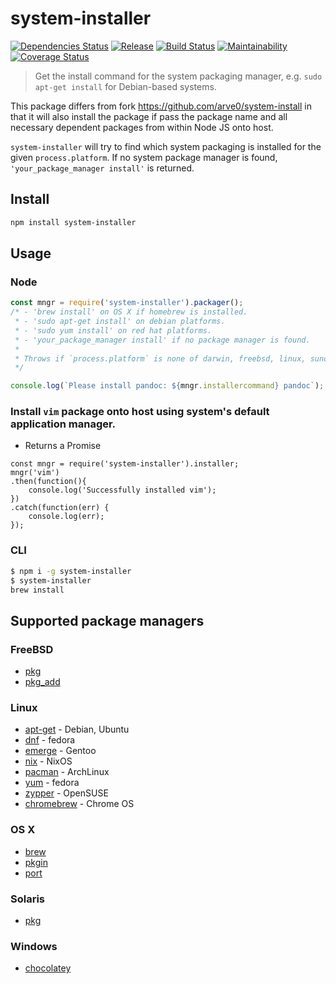 system-installer
=======

[![Dependencies Status](http://img.shields.io/david/techno-express/system-install.svg)](https://david-dm.org/techno-express/system-install) [ ![Release](http://img.shields.io/npm/v/system-installer.svg)](https://www.npmjs.org/package/system-installer) [![Build Status](https://travis-ci.org/techno-express/system-install.svg?branch=installer)](https://travis-ci.org/techno-express/system-install) [![Maintainability](https://api.codeclimate.com/v1/badges/54f89d3ae887724ceb93/maintainability)](https://codeclimate.com/github/techno-express/system-install/maintainability) [![Coverage Status](https://coveralls.io/repos/github/techno-express/system-install/badge.svg?branch=installer)](https://coveralls.io/github/techno-express/system-install?branch=installer)

> Get the install command for the system packaging manager, e.g. `sudo apt-get install` for Debian-based systems.

This package differs from fork https://github.com/arve0/system-install in that it will also install the package if pass the package name and all necessary dependent packages from within Node JS onto host.

`system-installer` will try to find which system packaging is installed for the given `process.platform`. If no system package manager is found, `'your_package_manager install'` is returned.

## Install
```sh
npm install system-installer
```

## Usage

### Node
```js
const mngr = require('system-installer').packager();
/* - 'brew install' on OS X if homebrew is installed.
 * - 'sudo apt-get install' on debian platforms.
 * - 'sudo yum install' on red hat platforms.
 * - 'your_package_manager install' if no package manager is found.
 *
 * Throws if `process.platform` is none of darwin, freebsd, linux, sunos or win32.
 */

console.log(`Please install pandoc: ${mngr.installercommand} pandoc`);
```

###  Install `vim` package onto host using system's default application manager.
* Returns a Promise
```
const mngr = require('system-installer').installer;
mngr('vim') 
.then(function(){
    console.log('Successfully installed vim');
})
.catch(function(err) {
    console.log(err);
});
```

### CLI
```sh
$ npm i -g system-installer
$ system-installer
brew install
```

## Supported package managers

### FreeBSD
- [pkg]
- [pkg_add]

### Linux
- [apt-get] - Debian, Ubuntu
- [dnf] - fedora
- [emerge] - Gentoo
- [nix] - NixOS
- [pacman] - ArchLinux
- [yum] - fedora
- [zypper] - OpenSUSE
- [chromebrew] - Chrome OS

### OS X
- [brew]
- [pkgin]
- [port]

### Solaris
- [pkg](https://docs.oracle.com/cd/E23824_01/html/E21802/gihhp.html)

### Windows
- [chocolatey]

[apt-get]: https://help.ubuntu.com/community/AptGet/Howto
[brew]: http://brew.sh
[pacman]: https://wiki.archlinux.org/index.php/pacman
[yum]: https://fedoraproject.org/wiki/Yum
[dnf]: https://fedoraproject.org/wiki/Dnf
[nix]: https://nixos.org/nix/
[zypper]: https://en.opensuse.org/Portal:Zypper
[emerge]: https://wiki.gentoo.org/wiki/Portage
[port]: https://guide.macports.org/#using.port
[pkgin]: https://github.com/cmacrae/saveosx
[pkg]: https://www.freebsd.org/doc/handbook/pkgng-intro.html
[pkg_add]: https://www.freebsd.org/cgi/man.cgi?query=pkg_add&manpath=FreeBSD+7.2-RELEASE
[chocolatey]: https://chocolatey.org
[chromebrew]: https://github.com/skycocker/chromebrew

